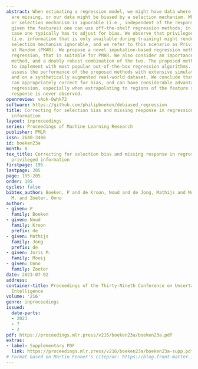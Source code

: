 ```yaml
---
abstract: When estimating a regression model, we might have data where some labels
  are missing, or our data might be biased by a selection mechanism. When the response
  or selection mechanism is ignorable (i.e., independent of the response variable
  given the features) one can use off-the-shelf regression methods; in the nonignorable
  case one typically has to adjust for bias. We observe that privileged information
  (i.e. information that is only available during training) might render a nonignorable
  selection mechanism ignorable, and we refer to this scenario as Privilegedly Missing
  at Random (PMAR). We propose a novel imputation-based regression method, named repeated
  regression, that is suitable for PMAR. We also consider an importance weighted regression
  method, and a doubly robust combination of the two. The proposed methods are easy
  to implement with most popular out-of-the-box regression algorithms. We empirically
  assess the performance of the proposed methods with extensive simulated experiments
  and on a synthetically augmented real-world dataset. We conclude that repeated regression
  can appropriately correct for bias, and can have considerable advantage over weighted
  regression, especially when extrapolating to regions of the feature space where
  response is never observed.
openreview: vAok-Owhk72
software: https://github.com/philipboeken/debiased_regression
title: Correcting for selection bias and missing response in regression using privileged
  information
layout: inproceedings
series: Proceedings of Machine Learning Research
publisher: PMLR
issn: 2640-3498
id: boeken23a
month: 0
tex_title: Correcting for selection bias and missing response in regression using
  privileged information
firstpage: 195
lastpage: 205
page: 195-205
order: 195
cycles: false
bibtex_author: Boeken, P and de Kroon, Noud and de Jong, Mathijs and Mooij, Joris
  M. and Zoeter, Onno
author:
- given: P
  family: Boeken
- given: Noud
  family: Kroon
  prefix: de
- given: Mathijs
  family: Jong
  prefix: de
- given: Joris M.
  family: Mooij
- given: Onno
  family: Zoeter
date: 2023-07-02
address:
container-title: Proceedings of the Thirty-Nineth Conference on Uncertainty in Artificial
  Intelligence
volume: '216'
genre: inproceedings
issued:
  date-parts:
  - 2023
  - 7
  - 2
pdf: https://proceedings.mlr.press/v216/boeken23a/boeken23a.pdf
extras:
- label: Supplementary PDF
  link: https://proceedings.mlr.press/v216/boeken23a/boeken23a-supp.pdf
# Format based on Martin Fenner's citeproc: https://blog.front-matter.io/posts/citeproc-yaml-for-bibliographies/
---
```

